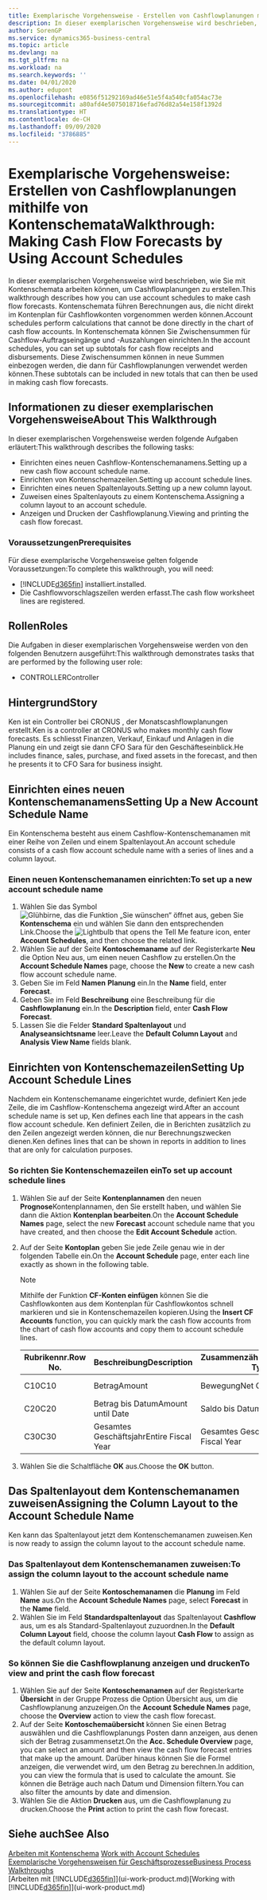 ```yaml
---
title: Exemplarische Vorgehensweise - Erstellen von Cashflowplanungen mithilfe von Kontenschema | Microsoft Docs
description: In dieser exemplarischen Vorgehensweise wird beschrieben, wie Sie mit Kontenschemata arbeiten können, um Cashflowplanungen zu erstellen. Kontenschemata führen Berechnungen aus, die nicht direkt im Kontenplan für Cashflowkonten vorgenommen werden können. In Kontenschemata können Sie Zwischensummen für Cashflow-Auftragseingänge und -Auszahlungen einrichten. Diese Zwischensummen können in neue Summen einbezogen werden, die dann für Cashflowplanungen verwendet werden können.
author: SorenGP
ms.service: dynamics365-business-central
ms.topic: article
ms.devlang: na
ms.tgt_pltfrm: na
ms.workload: na
ms.search.keywords: ''
ms.date: 04/01/2020
ms.author: edupont
ms.openlocfilehash: e0856f51292169ad46e51e5f4a540cfa054ac73e
ms.sourcegitcommit: a80afd4e5075018716efad76d82a54e158f1392d
ms.translationtype: HT
ms.contentlocale: de-CH
ms.lasthandoff: 09/09/2020
ms.locfileid: "3786885"
---
```

# <a name="walkthrough-making-cash-flow-forecasts-by-using-account-schedules"></a><span data-ttu-id="bcc5a-106">Exemplarische Vorgehensweise: Erstellen von Cashflowplanungen mithilfe von Kontenschemata</span><span class="sxs-lookup"><span data-stu-id="bcc5a-106">Walkthrough: Making Cash Flow Forecasts by Using Account Schedules</span></span>
<span data-ttu-id="bcc5a-107">In dieser exemplarischen Vorgehensweise wird beschrieben, wie Sie mit Kontenschemata arbeiten können, um Cashflowplanungen zu erstellen.</span><span class="sxs-lookup"><span data-stu-id="bcc5a-107">This walkthrough describes how you can use account schedules to make cash flow forecasts.</span></span> <span data-ttu-id="bcc5a-108">Kontenschemata führen Berechnungen aus, die nicht direkt im Kontenplan für Cashflowkonten vorgenommen werden können.</span><span class="sxs-lookup"><span data-stu-id="bcc5a-108">Account schedules perform calculations that cannot be done directly in the chart of cash flow accounts.</span></span> <span data-ttu-id="bcc5a-109">In Kontenschemata können Sie Zwischensummen für Cashflow-Auftragseingänge und -Auszahlungen einrichten.</span><span class="sxs-lookup"><span data-stu-id="bcc5a-109">In the account schedules, you can set up subtotals for cash flow receipts and disbursements.</span></span> <span data-ttu-id="bcc5a-110">Diese Zwischensummen können in neue Summen einbezogen werden, die dann für Cashflowplanungen verwendet werden können.</span><span class="sxs-lookup"><span data-stu-id="bcc5a-110">These subtotals can be included in new totals that can then be used in making cash flow forecasts.</span></span>  

## <a name="about-this-walkthrough"></a><span data-ttu-id="bcc5a-111">Informationen zu dieser exemplarischen Vorgehensweise</span><span class="sxs-lookup"><span data-stu-id="bcc5a-111">About This Walkthrough</span></span>  
<span data-ttu-id="bcc5a-112">In dieser exemplarischen Vorgehensweise werden folgende Aufgaben erläutert:</span><span class="sxs-lookup"><span data-stu-id="bcc5a-112">This walkthrough describes the following tasks:</span></span>  

- <span data-ttu-id="bcc5a-113">Einrichten eines neuen Cashflow-Kontenschemanamens.</span><span class="sxs-lookup"><span data-stu-id="bcc5a-113">Setting up a new cash flow account schedule name.</span></span>  
- <span data-ttu-id="bcc5a-114">Einrichten von Kontenschemazeilen.</span><span class="sxs-lookup"><span data-stu-id="bcc5a-114">Setting up account schedule lines.</span></span>  
- <span data-ttu-id="bcc5a-115">Einrichten eines neuen Spaltenlayouts.</span><span class="sxs-lookup"><span data-stu-id="bcc5a-115">Setting up a new column layout.</span></span>  
- <span data-ttu-id="bcc5a-116">Zuweisen eines Spaltenlayouts zu einem Kontenschema.</span><span class="sxs-lookup"><span data-stu-id="bcc5a-116">Assigning a column layout to an account schedule.</span></span>  
- <span data-ttu-id="bcc5a-117">Anzeigen und Drucken der Cashflowplanung.</span><span class="sxs-lookup"><span data-stu-id="bcc5a-117">Viewing and printing the cash flow forecast.</span></span>  

### <a name="prerequisites"></a><span data-ttu-id="bcc5a-118">Voraussetzungen</span><span class="sxs-lookup"><span data-stu-id="bcc5a-118">Prerequisites</span></span>  
<span data-ttu-id="bcc5a-119">Für diese exemplarische Vorgehensweise gelten folgende Voraussetzungen:</span><span class="sxs-lookup"><span data-stu-id="bcc5a-119">To complete this walkthrough, you will need:</span></span>  

- [!INCLUDE[d365fin](includes/d365fin_md.md)] <span data-ttu-id="bcc5a-120">installiert.</span><span class="sxs-lookup"><span data-stu-id="bcc5a-120">installed.</span></span>  
- <span data-ttu-id="bcc5a-121">Die Cashflowvorschlagszeilen werden erfasst.</span><span class="sxs-lookup"><span data-stu-id="bcc5a-121">The cash flow worksheet lines are registered.</span></span>  

## <a name="roles"></a><span data-ttu-id="bcc5a-122">Rollen</span><span class="sxs-lookup"><span data-stu-id="bcc5a-122">Roles</span></span>  
<span data-ttu-id="bcc5a-123">Die Aufgaben in dieser exemplarischen Vorgehensweise werden von den folgenden Benutzern ausgeführt:</span><span class="sxs-lookup"><span data-stu-id="bcc5a-123">This walkthrough demonstrates tasks that are performed by the following user role:</span></span>  

- <span data-ttu-id="bcc5a-124">CONTROLLER</span><span class="sxs-lookup"><span data-stu-id="bcc5a-124">Controller</span></span>  

## <a name="story"></a><span data-ttu-id="bcc5a-125">Hintergrund</span><span class="sxs-lookup"><span data-stu-id="bcc5a-125">Story</span></span>  
<span data-ttu-id="bcc5a-126">Ken ist ein Controller bei CRONUS , der Monatscashflowplanungen erstellt.</span><span class="sxs-lookup"><span data-stu-id="bcc5a-126">Ken is a controller at CRONUS who makes monthly cash flow forecasts.</span></span> <span data-ttu-id="bcc5a-127">Es schliesst Finanzen, Verkauf, Einkauf und Anlagen in die Planung ein und zeigt sie dann CFO Sara für den Geschäfteseinblick.</span><span class="sxs-lookup"><span data-stu-id="bcc5a-127">He includes finance, sales, purchase, and fixed assets in the forecast, and then he presents it to CFO Sara for business insight.</span></span>  

## <a name="setting-up-a-new-account-schedule-name"></a><span data-ttu-id="bcc5a-128">Einrichten eines neuen Kontenschemanamens</span><span class="sxs-lookup"><span data-stu-id="bcc5a-128">Setting Up a New Account Schedule Name</span></span>  
<span data-ttu-id="bcc5a-129">Ein Kontenschema besteht aus einem Cashflow-Kontenschemanamen mit einer Reihe von Zeilen und einem Spaltenlayout.</span><span class="sxs-lookup"><span data-stu-id="bcc5a-129">An account schedule consists of a cash flow account schedule name with a series of lines and a column layout.</span></span>  

### <a name="to-set-up-a-new-account-schedule-name"></a><span data-ttu-id="bcc5a-130">Einen neuen Kontenschemanamen einrichten:</span><span class="sxs-lookup"><span data-stu-id="bcc5a-130">To set up a new account schedule name</span></span>  

1.  <span data-ttu-id="bcc5a-131">Wählen Sie das Symbol ![Glühbirne, das die Funktion „Sie wünschen“ öffnet](media/ui-search/search_small.png "Tell Me-Funktion") aus, geben Sie **Kontenschema** ein und wählen Sie dann den entsprechenden Link.</span><span class="sxs-lookup"><span data-stu-id="bcc5a-131">Choose the ![Lightbulb that opens the Tell Me feature](media/ui-search/search_small.png "Tell me what you want to do") icon, enter **Account Schedules**, and then choose the related link.</span></span>  
2.  <span data-ttu-id="bcc5a-132">Wählen Sie auf der Seite **Kontoschemaname** auf der Registerkarte **Neu** die Option Neu aus, um einen neuen Cashflow zu erstellen.</span><span class="sxs-lookup"><span data-stu-id="bcc5a-132">On the **Account Schedule Names** page, choose the **New** to create a new cash flow account schedule name.</span></span>  
3.  <span data-ttu-id="bcc5a-133">Geben Sie im Feld **Namen** **Planung** ein.</span><span class="sxs-lookup"><span data-stu-id="bcc5a-133">In the **Name** field, enter **Forecast**.</span></span>  
4.  <span data-ttu-id="bcc5a-134">Geben Sie im Feld **Beschreibung** eine Beschreibung für die **Cashflowplanung** ein.</span><span class="sxs-lookup"><span data-stu-id="bcc5a-134">In the **Description** field, enter **Cash Flow Forecast**.</span></span>  
5.  <span data-ttu-id="bcc5a-135">Lassen Sie die Felder **Standard Spaltenlayout** und **Analyseansichtsname** leer.</span><span class="sxs-lookup"><span data-stu-id="bcc5a-135">Leave the **Default Column Layout** and **Analysis View Name** fields blank.</span></span>  

## <a name="setting-up-account-schedule-lines"></a><span data-ttu-id="bcc5a-136">Einrichten von Kontenschemazeilen</span><span class="sxs-lookup"><span data-stu-id="bcc5a-136">Setting Up Account Schedule Lines</span></span>  
<span data-ttu-id="bcc5a-137">Nachdem ein Kontenschemaname eingerichtet wurde, definiert Ken jede Zeile, die im Cashflow-Kontenschema angezeigt wird.</span><span class="sxs-lookup"><span data-stu-id="bcc5a-137">After an account schedule name is set up, Ken defines each line that appears in the cash flow account schedule.</span></span> <span data-ttu-id="bcc5a-138">Ken definiert Zeilen, die in Berichten zusätzlich zu den Zeilen angezeigt werden können, die nur Berechnungszwecken dienen.</span><span class="sxs-lookup"><span data-stu-id="bcc5a-138">Ken defines lines that can be shown in reports in addition to lines that are only for calculation purposes.</span></span>  

### <a name="to-set-up-account-schedule-lines"></a><span data-ttu-id="bcc5a-139">So richten Sie Kontenschemazeilen ein</span><span class="sxs-lookup"><span data-stu-id="bcc5a-139">To set up account schedule lines</span></span>  

1.  <span data-ttu-id="bcc5a-140">Wählen Sie auf der Seite **Kontenplannamen** den neuen **Prognose**Kontenplannamen, den Sie erstellt haben, und wählen Sie dann die Aktion **Kontenplan bearbeiten**.</span><span class="sxs-lookup"><span data-stu-id="bcc5a-140">On the **Account Schedule Names** page, select the new **Forecast** account schedule name that you have created, and then choose the **Edit Account Schedule** action.</span></span>  
2.  <span data-ttu-id="bcc5a-141">Auf der Seite **Kontoplan** geben Sie jede Zeile genau wie in der folgenden Tabelle ein.</span><span class="sxs-lookup"><span data-stu-id="bcc5a-141">On the **Account Schedule** page, enter each line exactly as shown in the following table.</span></span>  

    > [!NOTE]  
    >  <span data-ttu-id="bcc5a-142">Mithilfe der Funktion **CF-Konten einfügen** können Sie die Cashflowkonten aus dem Kontenplan für Cashflowkontos schnell markieren und sie in Kontenschemazeilen kopieren.</span><span class="sxs-lookup"><span data-stu-id="bcc5a-142">Using the **Insert CF Accounts** function, you can quickly mark the cash flow accounts from the chart of cash flow accounts and copy them to account schedule lines.</span></span>  

    |<span data-ttu-id="bcc5a-143">Rubrikennr.</span><span class="sxs-lookup"><span data-stu-id="bcc5a-143">Row No.</span></span>|<span data-ttu-id="bcc5a-144">Beschreibung</span><span class="sxs-lookup"><span data-stu-id="bcc5a-144">Description</span></span>|<span data-ttu-id="bcc5a-145">Zusammenzählungsart</span><span class="sxs-lookup"><span data-stu-id="bcc5a-145">Totaling Type</span></span>|<span data-ttu-id="bcc5a-146">Zusammenzählung</span><span class="sxs-lookup"><span data-stu-id="bcc5a-146">Totaling</span></span>|<span data-ttu-id="bcc5a-147">Zeilenart</span><span class="sxs-lookup"><span data-stu-id="bcc5a-147">Row Type</span></span>|<span data-ttu-id="bcc5a-148">Betragsart</span><span class="sxs-lookup"><span data-stu-id="bcc5a-148">Amount Type</span></span>|<span data-ttu-id="bcc5a-149">Anzeigen</span><span class="sxs-lookup"><span data-stu-id="bcc5a-149">Show</span></span>|  
    |-------|-----------|-------------|--------|--------|-----------|----|
    |<span data-ttu-id="bcc5a-150">C10</span><span class="sxs-lookup"><span data-stu-id="bcc5a-150">C10</span></span>|<span data-ttu-id="bcc5a-151">Betrag</span><span class="sxs-lookup"><span data-stu-id="bcc5a-151">Amount</span></span>|<span data-ttu-id="bcc5a-152">Bewegung</span><span class="sxs-lookup"><span data-stu-id="bcc5a-152">Net Change</span></span>|<span data-ttu-id="bcc5a-153">Posten</span><span class="sxs-lookup"><span data-stu-id="bcc5a-153">Entries</span></span>|<span data-ttu-id="bcc5a-154">Nettobetrag</span><span class="sxs-lookup"><span data-stu-id="bcc5a-154">Net Amount</span></span>|<span data-ttu-id="bcc5a-155">Immer</span><span class="sxs-lookup"><span data-stu-id="bcc5a-155">Always</span></span>|  
    |<span data-ttu-id="bcc5a-156">C20</span><span class="sxs-lookup"><span data-stu-id="bcc5a-156">C20</span></span>|<span data-ttu-id="bcc5a-157">Betrag bis Datum</span><span class="sxs-lookup"><span data-stu-id="bcc5a-157">Amount until Date</span></span>|<span data-ttu-id="bcc5a-158">Saldo bis Datum</span><span class="sxs-lookup"><span data-stu-id="bcc5a-158">Balance at Date</span></span>|<span data-ttu-id="bcc5a-159">Posten</span><span class="sxs-lookup"><span data-stu-id="bcc5a-159">Entries</span></span>|<span data-ttu-id="bcc5a-160">Nettobetrag</span><span class="sxs-lookup"><span data-stu-id="bcc5a-160">Net Amount</span></span>|<span data-ttu-id="bcc5a-161">Immer</span><span class="sxs-lookup"><span data-stu-id="bcc5a-161">Always</span></span>|  
    |<span data-ttu-id="bcc5a-162">C30</span><span class="sxs-lookup"><span data-stu-id="bcc5a-162">C30</span></span>|<span data-ttu-id="bcc5a-163">Gesamtes Geschäftsjahr</span><span class="sxs-lookup"><span data-stu-id="bcc5a-163">Entire Fiscal Year</span></span>|<span data-ttu-id="bcc5a-164">Gesamtes Geschäftsjahr</span><span class="sxs-lookup"><span data-stu-id="bcc5a-164">Entire Fiscal Year</span></span>|<span data-ttu-id="bcc5a-165">Posten</span><span class="sxs-lookup"><span data-stu-id="bcc5a-165">Entries</span></span>|<span data-ttu-id="bcc5a-166">Nettobetrag</span><span class="sxs-lookup"><span data-stu-id="bcc5a-166">Net Amount</span></span>|<span data-ttu-id="bcc5a-167">Immer</span><span class="sxs-lookup"><span data-stu-id="bcc5a-167">Always</span></span>|  

4.  <span data-ttu-id="bcc5a-168">Wählen Sie die Schaltfläche **OK** aus.</span><span class="sxs-lookup"><span data-stu-id="bcc5a-168">Choose the **OK** button.</span></span>  

## <a name="assigning-the-column-layout-to-the-account-schedule-name"></a><span data-ttu-id="bcc5a-169">Das Spaltenlayout dem Kontenschemanamen zuweisen</span><span class="sxs-lookup"><span data-stu-id="bcc5a-169">Assigning the Column Layout to the Account Schedule Name</span></span>  
<span data-ttu-id="bcc5a-170">Ken kann das Spaltenlayout jetzt dem Kontenschemanamen zuweisen.</span><span class="sxs-lookup"><span data-stu-id="bcc5a-170">Ken is now ready to assign the column layout to the account schedule name.</span></span>  

### <a name="to-assign-the-column-layout-to-the-account-schedule-name"></a><span data-ttu-id="bcc5a-171">Das Spaltenlayout dem Kontenschemanamen zuweisen:</span><span class="sxs-lookup"><span data-stu-id="bcc5a-171">To assign the column layout to the account schedule name</span></span>  

1.  <span data-ttu-id="bcc5a-172">Wählen Sie auf der Seite **Kontoschemanamen** die **Planung**  im Feld **Name** aus.</span><span class="sxs-lookup"><span data-stu-id="bcc5a-172">On the **Account Schedule Names** page, select **Forecast** in the **Name** field.</span></span>  
2.  <span data-ttu-id="bcc5a-173">Wählen Sie im Feld **Standardspaltenlayout** das Spaltenlayout **Cashflow** aus, um es als Standard-Spaltenlayout zuzuordnen.</span><span class="sxs-lookup"><span data-stu-id="bcc5a-173">In the **Default Column Layout** field, choose the column layout **Cash Flow** to assign as the default column layout.</span></span>  

### <a name="to-view-and-print-the-cash-flow-forecast"></a><span data-ttu-id="bcc5a-174">So können Sie die Cashflowplanung anzeigen und drucken</span><span class="sxs-lookup"><span data-stu-id="bcc5a-174">To view and print the cash flow forecast</span></span>  
1.  <span data-ttu-id="bcc5a-175">Wählen Sie auf der Seite **Kontoschemanamen** auf der Registerkarte **Übersicht** in der Gruppe Prozess die Option Übersicht aus, um die Cashflowplanung anzuzeigen.</span><span class="sxs-lookup"><span data-stu-id="bcc5a-175">On the **Account Schedule Names** page, choose the **Overview** action to view the cash flow forecast.</span></span>  
2.  <span data-ttu-id="bcc5a-176">Auf der Seite **Kontoschemaübersicht** können Sie einen Betrag auswählen und die Cashflowplanungs Posten dann anzeigen, aus denen sich der Betrag zusammensetzt.</span><span class="sxs-lookup"><span data-stu-id="bcc5a-176">On the **Acc. Schedule Overview** page, you can select an amount and then view the cash flow forecast entries that make up the amount.</span></span> <span data-ttu-id="bcc5a-177">Darüber hinaus können Sie die Formel anzeigen, die verwendet wird, um den Betrag zu berechnen.</span><span class="sxs-lookup"><span data-stu-id="bcc5a-177">In addition, you can view the formula that is used to calculate the amount.</span></span> <span data-ttu-id="bcc5a-178">Sie können die Beträge auch nach Datum und Dimension filtern.</span><span class="sxs-lookup"><span data-stu-id="bcc5a-178">You can also filter the amounts by date and dimension.</span></span>  
3.  <span data-ttu-id="bcc5a-179">Wählen Sie die Aktion **Drucken** aus, um die Cashflowplanung zu drucken.</span><span class="sxs-lookup"><span data-stu-id="bcc5a-179">Choose the **Print** action to print the cash flow forecast.</span></span>  

## <a name="see-also"></a><span data-ttu-id="bcc5a-180">Siehe auch</span><span class="sxs-lookup"><span data-stu-id="bcc5a-180">See Also</span></span>  
 <span data-ttu-id="bcc5a-181">[Arbeiten mit Kontenschema](bi-how-work-account-schedule.md) </span><span class="sxs-lookup"><span data-stu-id="bcc5a-181">[Work with Account Schedules](bi-how-work-account-schedule.md) </span></span>  
 [<span data-ttu-id="bcc5a-182">Exemplarische Vorgehensweisen für Geschäftsprozesse</span><span class="sxs-lookup"><span data-stu-id="bcc5a-182">Business Process Walkthroughs</span></span>](walkthrough-business-process-walkthroughs.md)  
 <span data-ttu-id="bcc5a-183">[Arbeiten mit [!INCLUDE[d365fin](includes/d365fin_md.md)]](ui-work-product.md)</span><span class="sxs-lookup"><span data-stu-id="bcc5a-183">[Working with [!INCLUDE[d365fin](includes/d365fin_md.md)]](ui-work-product.md)</span></span>
